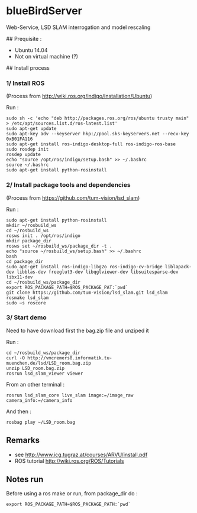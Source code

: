 # blueBirdServer
Web-Service, LSD SLAM interrogation and model rescaling

## Prequisite : 

* Ubuntu 14.04
* Not on virtual machine (?)

## Install process

### 1/ Install ROS

(Process from http://wiki.ros.org/indigo/Installation/Ubuntu)

Run :

    sudo sh -c 'echo "deb http://packages.ros.org/ros/ubuntu trusty main" > /etc/apt/sources.list.d/ros-latest.list'
    sudo apt-get update
    sudo apt-key adv --keyserver hkp://pool.sks-keyservers.net --recv-key 0xB01FA116
    sudo apt-get install ros-indigo-desktop-full ros-indigo-ros-base
    sudo rosdep init
    rosdep update
    echo "source /opt/ros/indigo/setup.bash" >> ~/.bashrc
    source ~/.bashrc
    sudo apt-get install python-rosinstall

### 2/ Install package tools and dependencies

(Process from https://github.com/tum-vision/lsd_slam)

Run :

    sudo apt-get install python-rosinstall
    mkdir ~/rosbuild_ws
    cd ~/rosbuild_ws
    rosws init . /opt/ros/indigo
    mkdir package_dir
    rosws set ~/rosbuild_ws/package_dir -t .
    echo "source ~/rosbuild_ws/setup.bash" >> ~/.bashrc
    bash
    cd package_dir
    sudo apt-get install ros-indigo-libg2o ros-indigo-cv-bridge liblapack-dev libblas-dev freeglut3-dev libqglviewer-dev libsuitesparse-dev libx11-dev
    cd ~/rosbuild_ws/package_dir
    export ROS_PACKAGE_PATH=$ROS_PACKAGE_PAT:`pwd`
    git clone https://github.com/tum-vision/lsd_slam.git lsd_slam
    rosmake lsd_slam
    sudo –s roscore

### 3/ Start demo

Need to have download first the bag.zip file and unziped it

Run :

    cd ~/rosbuild_ws/package_dir
    curl -O http://vmcremers8.informatik.tu-muenchen.de/lsd/LSD_room.bag.zip
    unzip LSD_room.bag.zip
    rosrun lsd_slam_viewer viewer

From an other terminal :

    rosrun lsd_slam_core live_slam image:=/image_raw camera_info:=/camera_info

And then :

    rosbag play ~/LSD_room.bag

## Remarks

* see http://www.icg.tugraz.at/courses/ARVU/install.pdf
* ROS tutorial http://wiki.ros.org/ROS/Tutorials

## Notes run
Before using a ros make or run, from package_dir do :

    export ROS_PACKAGE_PATH=$ROS_PACKAGE_PATH:`pwd`
